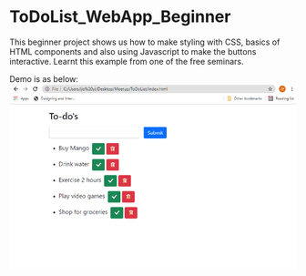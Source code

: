 # ToDoList_WebApp_Beginner
This beginner project shows us how to make styling with CSS, basics of HTML components and also using Javascript to make the buttons interactive. Learnt this example from one of the free seminars.

Demo is as below:
![demo](demo/Animation.gif)